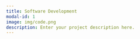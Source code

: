 ```yaml
---
title: Software Development
modal-id: 1
image: img/code.png
description: Enter your project description here.
---
```

